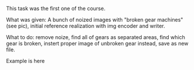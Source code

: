 This task was the first one of the course.

What was given: A bunch of noized images with "broken gear machines" (see pic), initial reference realization with img encoder and writer.

What to do: remove noize, find all of gears as separated areas, find which gear is broken, instert proper image of unbroken gear instead, save as new file.

Example is here
